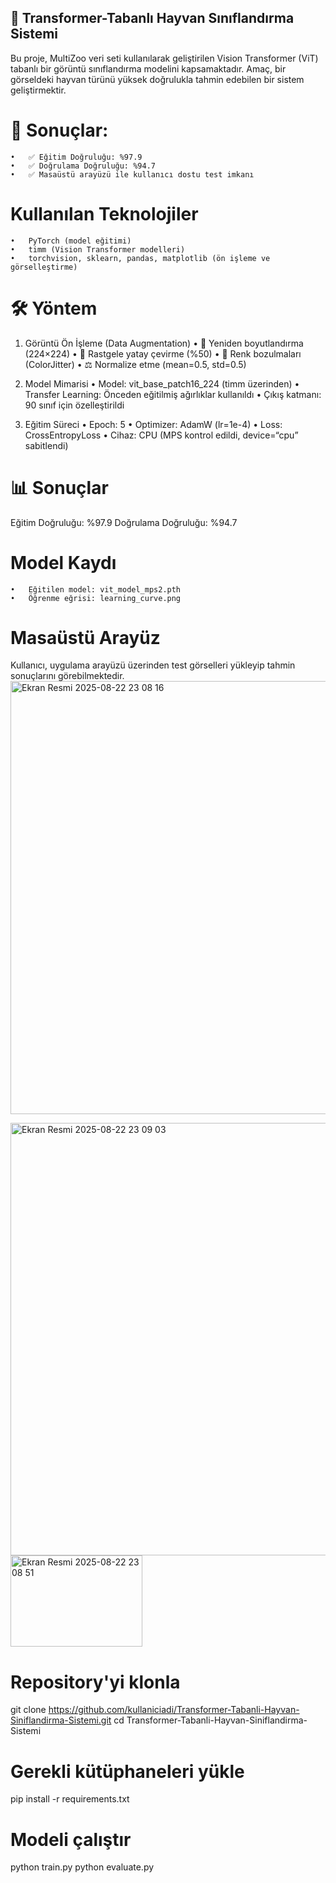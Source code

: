## 🐾 Transformer-Tabanlı Hayvan Sınıflandırma Sistemi

Bu proje, MultiZoo veri seti kullanılarak geliştirilen Vision Transformer (ViT) tabanlı bir görüntü sınıflandırma modelini kapsamaktadır.
Amaç, bir görseldeki hayvan türünü yüksek doğrulukla tahmin edebilen bir sistem geliştirmektir.

# 📌 Sonuçlar:
	•	✅ Eğitim Doğruluğu: %97.9
	•	✅ Doğrulama Doğruluğu: %94.7
	•	✅ Masaüstü arayüzü ile kullanıcı dostu test imkanı

# Kullanılan Teknolojiler
	•	PyTorch (model eğitimi)
	•	timm (Vision Transformer modelleri)
	•	torchvision, sklearn, pandas, matplotlib (ön işleme ve görselleştirme)

# 🛠 Yöntem

1. Görüntü Ön İşleme (Data Augmentation)
	•	📏 Yeniden boyutlandırma (224×224)
	•	🔄 Rastgele yatay çevirme (%50)
	•	🎨 Renk bozulmaları (ColorJitter)
	•	⚖️ Normalize etme (mean=0.5, std=0.5)

2. Model Mimarisi
	•	Model: vit_base_patch16_224 (timm üzerinden)
	•	Transfer Learning: Önceden eğitilmiş ağırlıklar kullanıldı
	•	Çıkış katmanı: 90 sınıf için özelleştirildi

3. Eğitim Süreci
	•	Epoch: 5
	•	Optimizer: AdamW (lr=1e-4)
	•	Loss: CrossEntropyLoss
	•	Cihaz: CPU (MPS kontrol edildi, device=“cpu” sabitlendi)


# 📊 Sonuçlar
Eğitim Doğruluğu: %97.9
Doğrulama Doğruluğu: %94.7

# Model Kaydı
	•	Eğitilen model: vit_model_mps2.pth
	•	Öğrenme eğrisi: learning_curve.png


# Masaüstü Arayüz
Kullanıcı, uygulama arayüzü üzerinden test görselleri yükleyip tahmin sonuçlarını görebilmektedir.
<img width="595" height="693" alt="Ekran Resmi 2025-08-22 23 08 16" src="https://github.com/user-attachments/assets/698b003d-a811-4f9b-a152-a4658b9294a6" />


<img width="589" height="692" alt="Ekran Resmi 2025-08-22 23 09 03" src="https://github.com/user-attachments/assets/ca4ad27e-5bf9-4fe0-8bd5-fa867b366173" />


<img width="211" height="146" alt="Ekran Resmi 2025-08-22 23 08 51" src="https://github.com/user-attachments/assets/ca94f48c-5627-4a35-8f4c-15ef79862ab4" />


# Repository'yi klonla
git clone https://github.com/kullaniciadi/Transformer-Tabanli-Hayvan-Siniflandirma-Sistemi.git
cd Transformer-Tabanli-Hayvan-Siniflandirma-Sistemi

# Gerekli kütüphaneleri yükle
pip install -r requirements.txt

# Modeli çalıştır
python train.py
python evaluate.py

